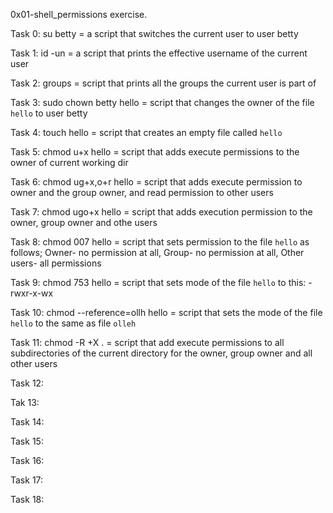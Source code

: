 0x01-shell_permissions exercise.

Task 0: su betty = a script that switches the current user to user betty

Task 1: id -un = a script that prints the effective username of the current user

Task 2: groups = script that prints all the groups the current user is part of

Task 3: sudo chown betty hello = script that changes the owner of the file ```hello``` to user betty

Task 4: touch hello = script that creates an empty file called ```hello```

Task 5: chmod u+x hello = script that adds execute permissions to the owner of current working dir

Task 6: chmod ug+x,o+r hello = script that adds execute permission to owner and the group owner, and read permission to other users

Task 7: chmod ugo+x hello = script that adds execution permission to the owner, group owner and othe users

Task 8: chmod 007 hello = script that sets permission to the file ```hello``` as follows; Owner- no permission at all, Group- no permission at all, Other users- all permissions

Task 9: chmod 753 hello = script that sets mode of the file ```hello``` to this: -rwxr-x-wx

Task 10: chmod --reference=ollh hello = script that sets the mode of the file ```hello``` to the same as file ```olleh```

Task 11: chmod -R +X . = script that add execute permissions to all subdirectories of the current directory for the owner, group owner and all other users

Task 12:

Tak 13:

Task 14:

Task 15:

Task 16:

Task 17:

Task 18:
